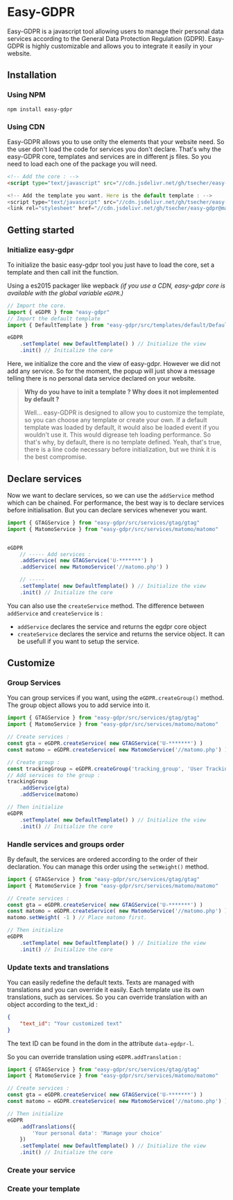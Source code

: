 # Easy-GDPR

Easy-GDPR is a javascript tool allowing users to manage their personal data services according to the General Data Protection Regulation (GDPR). Easy-GDPR is highly customizable and allows you to integrate it easily in your website.


## Installation 

### Using NPM
    
    npm install easy-gdpr

### Using CDN 
Easy-GDPR allows you to use onlty the elements that your website need. So the user don't load the code for services you don't declare. That's why the easy-GDPR core, templates and services are in different js files. So you need to load each one of the package you will need.

```html
<!-- Add the core : -->
<script type="text/javascript" src="//cdn.jsdelivr.net/gh/tsecher/easy-gdpr@master/dist/egdpr.js">

<!-- Add the template you want. Here is the default template : -->
<script type="text/javascript" src="//cdn.jsdelivr.net/gh/tsecher/easy-gdpr@master/src/templates/default/dist/default.js">
<link rel="stylesheet" href="//cdn.jsdelivr.net/gh/tsecher/easy-gdpr@master/src/templates/default/dist/default.css">
```


## Getting started

### Initialize easy-gdpr
To initialize the basic easy-gdpr tool you just have to load the core, set a template and then call init the function.

Using a es2015 packager like wepback
_(if you use a CDN, easy-gdpr core is available with the global variable `eGDPR`.)_
```javascript
// Import the core.
import { eGDPR } from "easy-gdpr"
// Import the default template
import { DefaultTemplate } from "easy-gdpr/src/templates/default/Default"

eGDPR
    .setTemplate( new DefaultTemplate() ) // Initialize the view
    .init() // Initialize the core
```

Here, we initialize the core and the view of easy-gdpr. However we did not add any service. So for the moment, the popup will just show a message telling there is no personal data service declared on your website.




> __Why do you have to init a template ? Why does it not implemented by default ?__
>
> Well... easy-GDPR is designed to allow you to customize the template, so you can choose any template or create your own. If a default template was loaded by default, it would also be loaded event if you wouldn't use it. This would digrease teh loading performance. So that's why, by default, there is no template defined. Yeah, that's true, there is a line code necessary before initialization, but we think it is the best compromise.

## Declare services
Now we want to declare services, so we can use the `addService` method which can be chained.
For performance, the best way is to declare services before initialisation. But you can declare services whenever you want.

```javascript
import { GTAGService } from "easy-gdpr/src/services/gtag/gtag"
import { MatomoService } from "easy-gdpr/src/services/matomo/matomo"


eGDPR
    // ----- Add services : 
    .addService( new GTAGService('U-*******') )
    .addService( new MatomoService('//matomo.php') )

    // -----
    .setTemplate( new DefaultTemplate() ) // Initialize the view
    .init() // Initialize the core
```

You can also use the `createService` method. The difference between `addService` and `createService` is : 
- `addService` declares the service and returns the egdpr core object
- `createService` declares the service and returns the service object. It can be usefull if you want to setup the service.



## Customize

### Group Services

You can group services if you want, using the `eGDPR.createGroup()` method. The group object allows you to add service into it.

```javascript
import { GTAGService } from "easy-gdpr/src/services/gtag/gtag"
import { MatomoService } from "easy-gdpr/src/services/matomo/matomo"

// Create services :
const gta = eGDPR.createService( new GTAGService('U-*******') )
const matomo = eGDPR.createService( new MatomoService('//matomo.php') )

// Create group :
const trackingGroup = eGDPR.createGroup('tracking_group', 'User Tracking', 'List of user tracking services')
// Add services to the group :
trackingGroup
    .addService(gta)
    .addService(matomo)

// Then initialize
eGDPR
    .setTemplate( new DefaultTemplate() ) // Initialize the view
    .init() // Initialize the core
```

### Handle services and groups order
By default, the services are ordered according to the order of their declaration. You can manage this order using the `setWeight()` method.


```javascript
import { GTAGService } from "easy-gdpr/src/services/gtag/gtag"
import { MatomoService } from "easy-gdpr/src/services/matomo/matomo"

// Create services :
const gta = eGDPR.createService( new GTAGService('U-*******') )
const matomo = eGDPR.createService( new MatomoService('//matomo.php') )
matomo.setWeight( -1 ) // Place matomo first.

// Then initialize
eGDPR
    .setTemplate( new DefaultTemplate() ) // Initialize the view
    .init() // Initialize the core
```

### Update texts and translations
You can easily redefine the default texts. Texts are managed with translations and you can override it easily. Each template use its own translations, such as services.
So you can override translation with an object according to the text_id : 
```json
{
    "text_id": "Your customized text"
}
```
The text ID can be found in the dom in the attribute `data-egdpr-l`.

So you can override translation using `eGDPR.addTranslation` : 
```javascript
import { GTAGService } from "easy-gdpr/src/services/gtag/gtag"
import { MatomoService } from "easy-gdpr/src/services/matomo/matomo"

// Create services :
const gta = eGDPR.createService( new GTAGService('U-*******') )
const matomo = eGDPR.createService( new MatomoService('//matomo.php') )

// Then initialize
eGDPR
    .addTranslations({
        'Your personal data': 'Manage your choice'
    })
    .setTemplate( new DefaultTemplate() ) // Initialize the view
    .init() // Initialize the core
```

### Create your service

### Create your template